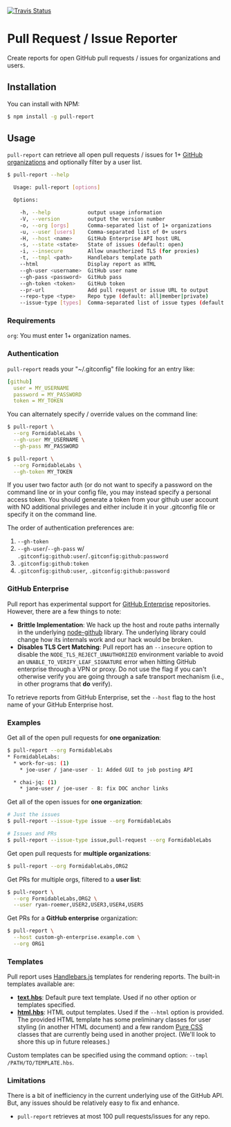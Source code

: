[![Travis Status][trav_img]][trav_site]

# Pull Request / Issue Reporter
Create reports for open GitHub pull requests / issues for organizations and users.

## Installation

You can install with NPM:

```sh
$ npm install -g pull-report
```

## Usage
`pull-report` can retrieve all open pull requests / issues for 1+
[GitHub organizations](https://github.com/blog/674-introducing-organizations)
and optionally filter by a user list.

```sh
$ pull-report --help

  Usage: pull-report [options]

  Options:

    -h, --help            output usage information
    -V, --version         output the version number
    -o, --org [orgs]      Comma-separated list of 1+ organizations
    -u, --user [users]    Comma-separated list of 0+ users
    -H, --host <name>     GitHub Enterprise API host URL
    -s, --state <state>   State of issues (default: open)
    -i, --insecure        Allow unauthorized TLS (for proxies)
    -t, --tmpl <path>     Handlebars template path
    --html                Display report as HTML
    --gh-user <username>  GitHub user name
    --gh-pass <password>  GitHub pass
    --gh-token <token>    GitHub token
    --pr-url              Add pull request or issue URL to output
    --repo-type <type>    Repo type (default: all|member|private)
    --issue-type [types]  Comma-separated list of issue types (default: pull-request|issue)
```

### Requirements

`org`: You must enter 1+ organization names.

### Authentication

`pull-report` reads your "~/.gitconfig" file looking for an entry like:

```yml
[github]
  user = MY_USERNAME
  password = MY_PASSWORD
  token = MY_TOKEN
```

You can alternately specify / override values on the command line:

```sh
$ pull-report \
  --org FormidableLabs \
  --gh-user MY_USERNAME \
  --gh-pass MY_PASSWORD

$ pull-report \
  --org FormidableLabs \
  --gh-token MY_TOKEN
```

If you user two factor auth (or do not want to specify a password on
the command line or in your config file, you may instead specify a
personal access token.  You should generate a token from your github
user account with NO additional privileges and either include it in
your .gitconfig file or specify it on the command line.

The order of authentication preferences are:

1. `--gh-token`
2. `--gh-user`/`--gh-pass` w/ `.gitconfig:github:user`/`.gitconfig:github:password`
3. `.gitconfig:github:token`
4. `.gitconfig:github:user`, `.gitconfig:github:password`

### GitHub Enterprise

Pull report has experimental support for
[GitHub Enterprise](https://enterprise.github.com/) repositories. However,
there are a few things to note:

* **Brittle Implementation**: We hack up the host and route paths internally
  in the underlying [node-github](https://github.com/ajaxorg/node-github)
  library. The underlying library could change how its internals work and
  our hack would be broken.
* **Disables TLS Cert Matching**: Pull report has an `--insecure` option to
  disable the `NODE_TLS_REJECT_UNAUTHORIZED` environment variable to avoid an
  `UNABLE_TO_VERIFY_LEAF_SIGNATURE` error when hitting GitHub enterprise through
  a VPN or proxy. Do not use the flag if you can't otherwise verify you are
  going through a safe transport mechanism (i.e., in other programs that **do**
  verify).

To retrieve reports from GitHub Enterprise, set the `--host` flag to the
host name of your GitHub Enterprise host.

### Examples

Get all of the open pull requests for **one organization**:

```sh
$ pull-report --org FormidableLabs
* FormidableLabs:
  * work-for-us: (1)
    * joe-user / jane-user - 1: Added GUI to job posting API

  * chai-jq: (1)
    * jane-user / joe-user - 8: fix DOC anchor links
```

Get all of the open issues for **one organization**:

```sh
# Just the issues
$ pull-report --issue-type issue --org FormidableLabs

# Issues and PRs
$ pull-report --issue-type issue,pull-request --org FormidableLabs
```

Get open pull requests for **multiple organizations**:

```sh
$ pull-report --org FormidableLabs,ORG2
```

Get PRs for multiple orgs, filtered to a **user list**:

```sh
$ pull-report \
  --org FormidableLabs,ORG2 \
  --user ryan-roemer,USER2,USER3,USER4,USER5
```

Get PRs for a **GitHub enterprise** organization:

```sh
$ pull-report \
  --host custom-gh-enterprise.example.com \
  --org ORG1
```

### Templates

Pull report uses [Handlebars.js](http://handlebarsjs.com/) templates for
rendering reports. The built-in templates available are:

* **[text.hbs](./templates/text.hbs)**: Default pure text template. Used if no
  other option or templates specified.
* **[html.hbs](./templates/html.hbs)**: HTML output templates. Used if the
  `--html` option is provided. The provided HTML template has some
  preliminary classes for user styling (in another HTML document) and
  a few random [Pure CSS](http://purecss.io/) classes that are currently
  being used in another project. (We'll look to shore this up in future
  releases.)

Custom templates can be specified using the command option:
`--tmpl /PATH/TO/TEMPLATE.hbs`.

### Limitations

There is a bit of inefficiency in the current underlying use of the GitHub API.
But, any issues should be relatively easy to fix and enhance.

* `pull-report` retrieves at most 100 pull requests/issues for any repo.

[trav_img]: https://api.travis-ci.org/FormidableLabs/pull-report.svg
[trav_site]: https://travis-ci.org/FormidableLabs/pull-report
